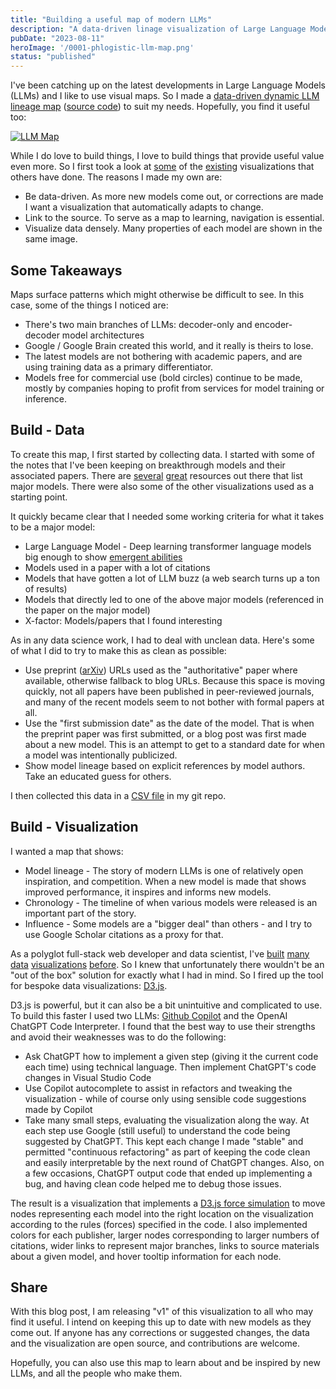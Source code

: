```yaml
---
title: "Building a useful map of modern LLMs"
description: "A data-driven linage visualization of Large Language Models, written in an AI-assisted manner using D3.js"
pubDate: "2023-08-11"
heroImage: '/0001-phlogistic-llm-map.png'
status: "published"
---
```


I've been catching up on the latest developments in Large Language Models (LLMs)
and I like to use visual maps.  So I made a 
[data-driven dynamic LLM lineage map](https://phlogisticfugu.github.io/phlogistic-llm-map/)
([source code](https://github.com/phlogisticfugu/phlogistic-llm-map))
to suit my needs.  Hopefully, you find it useful too:

[![LLM Map](/0001-phlogistic-llm-map.png)](https://phlogisticfugu.github.io/phlogistic-llm-map/)

While I do love to build things, I love to build things that provide useful value even more. So I first took a look at
[some](https://arxiv.org/abs/2303.18223) of the
[existing](https://github.com/Mooler0410/LLMsPracticalGuide)
visualizations that others have done.  The reasons I made my own are:

- Be data-driven.  As more new models come out, or corrections are made I want a visualization that automatically adapts to change.
- Link to the source.  To serve as a map to learning, navigation is essential.
- Visualize data densely.  Many properties of each model are shown in the same image.

## Some Takeaways

Maps surface patterns which might otherwise be difficult to see.  In this case, some of the things I noticed are:

- There's two main branches of LLMs: decoder-only and encoder-decoder model architectures
- Google / Google Brain created this world, and it really is theirs to lose.
- The latest models are not bothering with academic papers, and are using training data as a primary differentiator.
- Models free for commercial use (bold circles) continue to be made, mostly by companies hoping to profit from services for model training or inference.

## Build - Data

To create this map, I first started by collecting data.  I started with some of the notes that I've been keeping on
breakthrough models and their associated papers.  There are
[several](https://a16z.com/2023/05/25/ai-canon/#section--6)
[great](https://crfm.stanford.edu/helm/latest/)
resources out there that list major models.  There were also some of the other visualizations used as a starting point.

It quickly became clear that I needed some working criteria for what it takes to be a major model:

- Large Language Model - Deep learning transformer language models big enough to show [emergent abilities](https://arxiv.org/abs/2206.07682)
- Models used in a paper with a lot of citations
- Models that have gotten a lot of LLM buzz (a web search turns up a ton of results)
- Models that directly led to one of the above major models (referenced in the paper on the major model)
- X-factor: Models/papers that I found interesting

As in any data science work, I had to deal with unclean data.  Here's some of what I did to try to make this as clean as possible:

- Use preprint ([arXiv](https://arxiv.org/)) URLs used as the "authoritative" paper where available, otherwise fallback to blog URLs. Because this space is moving quickly, not all papers have been published in peer-reviewed journals, and many of the recent models seem to not bother with formal papers at all.
- Use the "first submission date" as the date of the model.  That is when the preprint paper was first submitted, or a blog post was first made about a new model.  This is an attempt to get to a standard date for when a model was intentionally publicized.
- Show model lineage based on explicit references by model authors.  Take an educated guess for others.

I then collected this data in a [CSV file](https://github.com/phlogisticfugu/phlogistic-llm-map/blob/main/models.csv) in my git repo.

## Build - Visualization

I wanted a map that shows:

- Model lineage - The story of modern LLMs is one of relatively open inspiration, and competition.  When a new model is made that shows improved performance, it inspires and informs new models.
- Chronology - The timeline of when various models were released is an important part of the story.
- Influence - Some models are a "bigger deal" than others - and I try to use Google Scholar citations as a proxy for that.

As a polyglot full-stack web developer and data scientist, I've
[built](https://ggplot2.tidyverse.org/)
[many](https://plotly.com/javascript/)
[data](https://www.highcharts.com/demo)
[visualizations](https://matplotlib.org/)
[before](https://www.chartjs.org/). So I knew that unfortunately there wouldn't be an "out of the box" solution for exactly what I had in mind.  So I
fired up the tool for bespoke data visualizations: [D3.js](https://d3js.org/).

D3.js is powerful, but it can also be a bit unintuitive and complicated to use.  To build this faster
I used two LLMs: [Github Copilot](https://github.com/features/copilot) and the OpenAI ChatGPT Code Interpreter.  I found that the best way to use their strengths
and avoid their weaknesses was to do the following:

- Ask ChatGPT how to implement a given step (giving it the current code each time) using technical language.  Then implement ChatGPT's code changes in Visual Studio Code
- Use Copilot autocomplete to assist in refactors and tweaking the visualization - while of course only using sensible code suggestions made by Copilot
- Take many small steps, evaluating the visualization along the way.  At each step use Google (still useful) to understand the code being suggested by ChatGPT. This kept each change I made "stable" and permitted "continuous refactoring" as part of keeping the code clean and easily interpretable by the next round of ChatGPT changes. Also, on a few occasions, ChatGPT output code that ended up implementing a bug, and having clean code helped me to debug those issues.

The result is a visualization that implements a [D3.js force simulation](https://d3js.org/d3-force/simulation) to move nodes representing each model into the right location on the visualization according to the rules (forces) specified in the code.  I also implemented colors for each publisher, larger nodes corresponding to larger numbers of citations, wider links to
represent major branches, links to source materials about a given model, and hover tooltip information for each node.

## Share

With this blog post, I am releasing "v1" of this visualization to all who may find it useful.  I intend on keeping this up to date with new models as they come out.  If anyone has any
corrections or suggested changes, the data and the visualization are open source, and contributions are welcome.

Hopefully, you can also use this map to learn about and be inspired by new LLMs, and all the people who make them.
